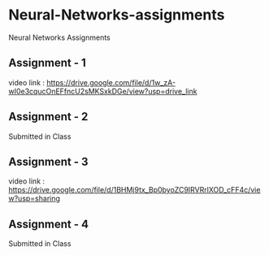 # Neural-Networks-assignments

Neural Networks Assignments

## Assignment - 1

video link : https://drive.google.com/file/d/1w_zA-wI0e3cqucOnEFfncU2sMKSxkDGe/view?usp=drive_link

## Assignment - 2

Submitted in Class

## Assignment - 3

video link : https://drive.google.com/file/d/1BHMj9tx_Bp0byoZC9IRVRrlXOD_cFF4c/view?usp=sharing

## Assignment - 4

Submitted in Class

